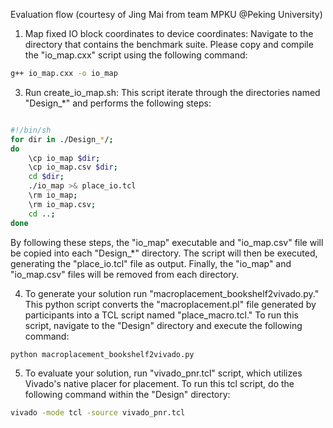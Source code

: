 
Evaluation flow (courtesy of Jing Mai from team MPKU @Peking University)

1. Map fixed IO block coordinates to device coordinates:  Navigate to the directory that contains the benchmark suite.  Please copy and compile the "io_map.cxx" script using the following command:
```bash
g++ io_map.cxx -o io_map
```

3. Run create_io_map.sh:  This script iterate through the directories named "Design_*" and performs the following steps:
```bash

#!/bin/sh
for dir in ./Design_*/;
do
    \cp io_map $dir;
    \cp io_map.csv $dir;
    cd $dir;
    ./io_map >& place_io.tcl
    \rm io_map;
    \rm io_map.csv;
    cd ..;
done
```
By following these steps, the "io_map" executable and "io_map.csv" file will be copied into each "Design_*" directory. The script will then be executed, generating the "place_io.tcl" file as output. Finally, the "io_map" and "io_map.csv" files will be removed from each directory.

4. To generate your solution run "macroplacement_bookshelf2vivado.py."  This python script converts the "macroplacement.pl" file generated by participants into a TCL script named "place_macro.tcl."
   To run this script, navigate to the "Design" directory and execute the following command:
```bash
python macroplacement_bookshelf2vivado.py
```

5. To evaluate your solution, run "vivado_pnr.tcl" script, which utilizes Vivado's native placer for placement. To run this tcl script, do the following command within the "Design" directory:
```bash
vivado -mode tcl -source vivado_pnr.tcl
```
 
  
